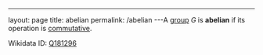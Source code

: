 ---
 layout: page
 title: abelian
 permalink: /abelian
---A [group](https://defsmath.github.io/DefsMath/group) $G$ is **abelian** if its operation is [commutative](https://defsmath.github.io/DefsMath/commutative).

Wikidata ID: [Q181296](https://www.wikidata.org/wiki/Q181296)